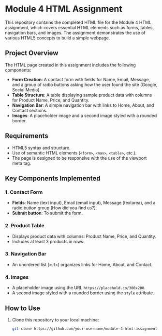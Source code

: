 # Module 4 HTML Assignment

This repository contains the completed HTML file for the Module 4 HTML assignment, which covers essential HTML elements such as forms, tables, navigation bars, and images. The assignment demonstrates the use of various HTML5 concepts to build a simple webpage.

## Project Overview

The HTML page created in this assignment includes the following components:

- **Form Creation**: A contact form with fields for Name, Email, Message, and a group of radio buttons asking how the user found the site (Google, Social Media).
- **Table Structure**: A table displaying sample product data with columns for Product Name, Price, and Quantity.
- **Navigation Bar**: A simple navigation bar with links to Home, About, and Contact sections.
- **Images**: A placeholder image and a second image styled with a rounded border.

## Requirements

- HTML5 syntax and structure.
- Use of semantic HTML elements (`<form>`, `<nav>`, `<table>`, etc.).
- The page is designed to be responsive with the use of the viewport meta tag.

## Key Components Implemented

### 1. Contact Form
- **Fields**: Name (text input), Email (email input), Message (textarea), and a radio button group (How did you find us?).
- **Submit button**: To submit the form.

### 2. Product Table
- Displays product data with columns: Product Name, Price, and Quantity.
- Includes at least 3 products in rows.

### 3. Navigation Bar
- An unordered list (`<ul>`) organizes links for Home, About, and Contact.

### 4. Images
- A placeholder image using the URL `https://placehold.co/300x200`.
- A second image styled with a rounded border using the `style` attribute.

## How to Use

1. Clone this repository to your local machine:
   ```bash
   git clone https://github.com/your-username/module-4-html-assignment.git
